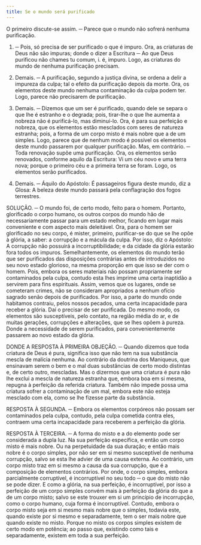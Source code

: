 ```yaml
---
title: Se o mundo será purificado
---
```


O primeiro discute-se assim. ─ Parece que o mundo não sofrerá nenhuma purificação.  

1. ─ Pois, só precisa de ser purificado o que é impuro. Ora, as criaturas de Deus não são impuras; donde o dizer a Escritura ─ Ao que Deus purificou não chames tu comum, i. é, impuro. Logo, as criaturas do mundo de nenhuma purificação precisam.  

2. Demais. ─ A purificação, segundo a justiça divina, se ordena a delir a impureza da culpa; tal o efeito da purificação depois da morte. Ora, os elementos deste mundo nenhuma contaminação da culpa podem ter. Logo, parece não precisarem de purificação.  

3. Demais. ─ Dizemos que um ser é purificado, quando dele se separa o que lhe é estranho e o degrada; pois, tirar-lhe o que lhe aumenta a nobreza não é purificá-lo, mas diminuí-lo. Ora, é para sua perfeição e nobreza, que os elementos estão mesclados com seres de natureza estranha; pois, a forma de um corpo misto é mais nobre que a de um simples. Logo, parece que de nenhum modo é possível os elementos deste mundo passarem por qualquer purificação.  Mas, em contrário. ─ Toda renovação supõe uma purificação. Ora, os elementos serão renovados, conforme aquilo da Escritura: Vi um céu novo e uma terra nova; porque o primeiro céu e a primeira terra se foram. Logo, os elementos serão purificados.  

2. Demais. ─ Áquilo do Apóstolo: É passageiros figura deste mundo, diz a Glosa: A beleza deste mundo passará pela conflagração dos fogos terrestres.  

SOLUÇÃO. ─ O mundo foi, de certo modo, feito para o homem. Portanto, glorificado o corpo humano, os outros corpos do mundo hão de necessariamente passar para um estado melhor, ficando em lugar mais conveniente e com aspecto mais deleitável. Ora, para o homem ser glorificado no seu corpo, é mister, primeiro, purificar-se do que se lhe opõe à glória, a saber: a corrupção e a mácula da culpa. Por isso, diz o Apóstolo: A corrupção não possuirá a incorruptibilidade; e da cidade da glória estarão fora todos os impuros. Semelhantemente, os elementos do mundo terão que ser purificados das disposições contrárias antes de introduzidos no seu novo estado glorioso, na mesma proporção em que isso se der com o homem. Pois, embora os seres materiais não possam propriamente ser contaminados pela culpa, contudo esta lhes imprime uma certa inaptidão a servirem para fins espirituais. Assim, vemos que os lugares, onde se cometeram crimes, não se consideram apropriados a nenhum ofício sagrado senão depois de purificados. Por isso, a parte do mundo onde habitamos contraiu, pelos nossos pecados, uma certa incapacidade para receber a glória. Daí o precisar de ser purificada. Do mesmo modo, os elementos são susceptíveis, pelo contato, na região média do ar, e de muitas gerações, corrupções e alterações, que se lhes opõem à pureza. Donde a necessidade de serem purificados, para convenientemente passarem ao novo estado da glória.  

DONDE A RESPOSTA À PRIMEIRA OBJEÇÃO. ─ Quando dizemos que toda criatura de Deus é pura, significa isso que não tem na sua substância mescla de malícia nenhuma. Ao contrário da doutrina dos Maniqueus, que ensinavam serem o bem e o mal duas substâncias de certo modo distintas e, de certo outro, mescladas. Mas o dizermos que uma criatura é pura não lhe exclui a mescla de natureza estranha que, embora boa em si mesma, repugna à perfeição da referida criatura. Também não impede possa uma criatura sofrer a contaminação de um mal, embora este não esteja mesclado com ela, como se lhe fizesse parte da substância.  

RESPOSTA À SEGUNDA. ─ Embora os elementos corpóreos não possam ser contaminados pela culpa, contudo, pela culpa cometida contra eles, contraem uma certa incapacidade para receberem a perfeição da glória.  

RESPOSTA À TERCEIRA. ─ A forma do misto e a do elemento pode ser considerada a dupla luz. Na sua perfeição específica, e então um corpo misto é mais nobre. Ou na perpetuidade da sua duração; e então mais nobre é o corpo simples, por não ser em si mesmo susceptível de nenhuma corrupção, salvo se esta lhe advier de uma causa externa. Ao contrário, um corpo misto traz em si mesmo a causa da sua corrupção, que é a composição de elementos contrários. Por onde, o corpo simples, embora parcialmente corruptível, é incorruptível no seu todo ─ o que do misto não se pode dizer. E como a glória, na sua perfeição, é incorruptível, por isso a perfeição de um corpo simples convém mais à perfeição da glória do que a de um corpo misto; salvo se este trouxer em si um princípio de incorrupção, como o corpo humano, cuja forma é incorruptível. Contudo, embora o corpo misto seja em si mesmo mais nobre que o simples, todavia este, quando existe por si mesmo e separadamente, tem o ser mais nobre que quando existe no misto. Porque no misto os corpos simples existem de certo modo em potência; ao passo que, existindo como tais e separadamente, existem em toda a sua perfeição.